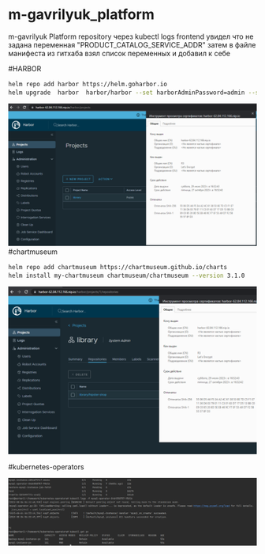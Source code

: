 # m-gavrilyuk_platform
m-gavrilyuk Platform repository
через kubectl logs frontend увидел что не задана переменная "PRODUCT_CATALOG_SERVICE_ADDR"
затем в файле манифеста из гитхаба взял список переменных и добавил к себе 



#HARBOR 
```bash
helm repo add harbor https://helm.goharbor.io
helm upgrade  harbor  harbor/harbor --set harborAdminPassword=admin --set expose.ingress.hosts.core=harbor-62.84.112.166.nip.io --set expose.type=ingress
```
![img.png](img.png)
#chartmuseum
```bash
helm repo add chartmuseum https://chartmuseum.github.io/charts
helm install my-chartmuseum chartmuseum/chartmuseum --version 3.1.0
```

![img_1.png](img_1.png)

#kubernetes-operators

![img_2.png](kubernetes-operators/img_2.png)